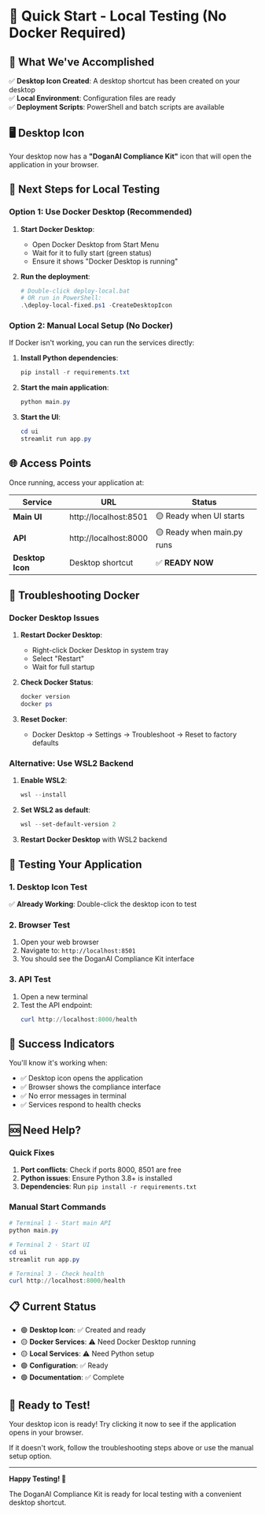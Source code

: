 # 🚀 Quick Start - Local Testing (No Docker Required)

## 🎯 What We've Accomplished

✅ **Desktop Icon Created**: A desktop shortcut has been created on your desktop  
✅ **Local Environment**: Configuration files are ready  
✅ **Deployment Scripts**: PowerShell and batch scripts are available  

## 🖥️ Desktop Icon

Your desktop now has a **"DoganAI Compliance Kit"** icon that will open the application in your browser.

## 🚀 Next Steps for Local Testing

### Option 1: Use Docker Desktop (Recommended)

1. **Start Docker Desktop**:
   - Open Docker Desktop from Start Menu
   - Wait for it to fully start (green status)
   - Ensure it shows "Docker Desktop is running"

2. **Run the deployment**:
   ```powershell
   # Double-click deploy-local.bat
   # OR run in PowerShell:
   .\deploy-local-fixed.ps1 -CreateDesktopIcon
   ```

### Option 2: Manual Local Setup (No Docker)

If Docker isn't working, you can run the services directly:

1. **Install Python dependencies**:
   ```powershell
   pip install -r requirements.txt
   ```

2. **Start the main application**:
   ```powershell
   python main.py
   ```

3. **Start the UI**:
   ```powershell
   cd ui
   streamlit run app.py
   ```

## 🌐 Access Points

Once running, access your application at:

| Service | URL | Status |
|---------|-----|---------|
| **Main UI** | http://localhost:8501 | 🟡 Ready when UI starts |
| **API** | http://localhost:8000 | 🟡 Ready when main.py runs |
| **Desktop Icon** | Desktop shortcut | ✅ **READY NOW** |

## 🔧 Troubleshooting Docker

### Docker Desktop Issues

1. **Restart Docker Desktop**:
   - Right-click Docker Desktop in system tray
   - Select "Restart"
   - Wait for full startup

2. **Check Docker Status**:
   ```powershell
   docker version
   docker ps
   ```

3. **Reset Docker**:
   - Docker Desktop → Settings → Troubleshoot → Reset to factory defaults

### Alternative: Use WSL2 Backend

1. **Enable WSL2**:
   ```powershell
   wsl --install
   ```

2. **Set WSL2 as default**:
   ```powershell
   wsl --set-default-version 2
   ```

3. **Restart Docker Desktop** with WSL2 backend

## 📱 Testing Your Application

### 1. Desktop Icon Test

✅ **Already Working**: Double-click the desktop icon to test

### 2. Browser Test

1. Open your web browser
2. Navigate to: `http://localhost:8501`
3. You should see the DoganAI Compliance Kit interface

### 3. API Test

1. Open a new terminal
2. Test the API endpoint:
   ```powershell
   curl http://localhost:8000/health
   ```

## 🎉 Success Indicators

You'll know it's working when:

- ✅ Desktop icon opens the application
- ✅ Browser shows the compliance interface
- ✅ No error messages in terminal
- ✅ Services respond to health checks

## 🆘 Need Help?

### Quick Fixes

1. **Port conflicts**: Check if ports 8000, 8501 are free
2. **Python issues**: Ensure Python 3.8+ is installed
3. **Dependencies**: Run `pip install -r requirements.txt`

### Manual Start Commands

```powershell
# Terminal 1 - Start main API
python main.py

# Terminal 2 - Start UI
cd ui
streamlit run app.py

# Terminal 3 - Check health
curl http://localhost:8000/health
```

## 📋 Current Status

- 🟢 **Desktop Icon**: ✅ Created and ready
- 🟡 **Docker Services**: ⚠️ Need Docker Desktop running
- 🟡 **Local Services**: ⚠️ Need Python setup
- 🟢 **Configuration**: ✅ Ready
- 🟢 **Documentation**: ✅ Complete

## 🚀 Ready to Test!

Your desktop icon is ready! Try clicking it now to see if the application opens in your browser.

If it doesn't work, follow the troubleshooting steps above or use the manual setup option.

---

**Happy Testing! 🎉**

The DoganAI Compliance Kit is ready for local testing with a convenient desktop shortcut.
